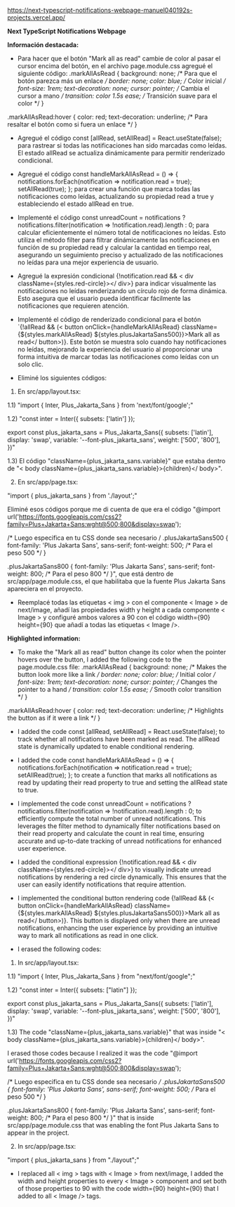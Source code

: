 https://next-typescript-notifications-webpage-manuel040192s-projects.vercel.app/

**Next TypeScript Notifications Webpage**

**Información destacada:**

- Para hacer que el botón "Mark all as read" cambie de color al pasar el cursor encima del botón, en el archivo page.module.css agregué el siguiente código: .markAllAsRead {
  background: none; /* Para que el botón parezca más un enlace */
  border: none;
  color: blue; /* Color inicial */
  font-size: 1rem;
  text-decoration: none;
  cursor: pointer; /* Cambia el cursor a mano */
  transition: color 1.5s ease; /* Transición suave para el color */
}

.markAllAsRead:hover {
  color: red; 
  text-decoration: underline; /* Para resaltar el botón como si fuera un enlace */
}

- Agregué el código const [allRead, setAllRead] = React.useState(false); para rastrear si todas las notificaciones han sido marcadas como leídas. El estado allRead se actualiza dinámicamente para permitir renderizado condicional.

- Agregué el código const handleMarkAllAsRead = () => { notifications.forEach(notification => notification.read = true); setAllRead(true); }; para crear una función que marca todas las notificaciones como leídas, actualizando su propiedad read a true y estableciendo el estado allRead en true.

- Implementé el código const unreadCount = notifications ? notifications.filter(notification => !notification.read).length : 0; para calcular eficientemente el número total de notificaciones no leídas. Esto utiliza el método filter para filtrar dinámicamente las notificaciones en función de su propiedad read y calcular la cantidad en tiempo real, asegurando un seguimiento preciso y actualizado de las notificaciones no leídas para una mejor experiencia de usuario.

- Agregué la expresión condicional {!notification.read && < div className={styles.red-circle}></ div>} para indicar visualmente las notificaciones no leídas renderizando un círculo rojo de forma dinámica. Esto asegura que el usuario pueda identificar fácilmente las notificaciones que requieren atención.

- Implementé el código de renderizado condicional para el botón `{!allRead && (< button onClick={handleMarkAllAsRead} className={${styles.markAllAsRead} ${styles.plusJakartaSans500}}>Mark all as read</ button>)}. Este botón se muestra solo cuando hay notificaciones no leídas, mejorando la experiencia del usuario al proporcionar una forma intuitiva de marcar todas las notificaciones como leídas con un solo clic.

- Eliminé los siguientes códigos:

1) En src/app/layout.tsx:

1.1) "import { Inter, Plus_Jakarta_Sans } from 'next/font/google';"

1.2) "const inter = Inter({ subsets: ['latin'] });

export const plus_jakarta_sans = Plus_Jakarta_Sans({ subsets: ['latin'], display: 'swap', variable: '--font-plus_jakarta_sans', weight: ['500', '800'], })"

1.3) El código "className={plus_jakarta_sans.variable}" que estaba dentro de "< body className={plus_jakarta_sans.variable}>{children}</ body>".

2) En src/app/page.tsx:

"import { plus_jakarta_sans } from './layout';"

Eliminé esos códigos porque me di cuenta de que era el código "@import url('https://fonts.googleapis.com/css2?family=Plus+Jakarta+Sans:wght@500;800&display=swap');

/* Luego especifica en tu CSS donde sea necesario / .plusJakartaSans500 { font-family: 'Plus Jakarta Sans', sans-serif; font-weight: 500; /* Para el peso 500 */ }

.plusJakartaSans800 { font-family: 'Plus Jakarta Sans', sans-serif; font-weight: 800; /* Para el peso 800 */ }", que está dentro de src/app/page.module.css, el que habilitaba que la fuente Plus Jakarta Sans apareciera en el proyecto.

- Reemplacé todas las etiquetas < img > con el componente < Image > de next/image, añadí las propiedades width y height a cada componente < Image > y configuré ambos valores a 90 con el código width={90} height={90} que añadí a todas las etiquetas < Image />.



**Highlighted information:**

- To make the "Mark all as read" button change its color when the pointer hovers over the button, I added the following code to the page.module.css file: .markAllAsRead {
  background: none; /* Makes the button look more like a link */
  border: none;
  color: blue; /* Initial color */
  font-size: 1rem;
  text-decoration: none;
  cursor: pointer; /* Changes the pointer to a hand */
  transition: color 1.5s ease; /* Smooth color transition */
}

.markAllAsRead:hover {
  color: red;
  text-decoration: underline; /* Highlights the button as if it were a link */
}

- I added the code const [allRead, setAllRead] = React.useState(false); to track whether all notifications have been marked as read. The allRead state is dynamically updated to enable conditional rendering.

- I added the code const handleMarkAllAsRead = () => {
notifications.forEach(notification => notification.read = true);
    setAllRead(true);
  }; to create a function that marks all notifications as read by updating their read property to true and setting the allRead state to true.

- I implemented the code const unreadCount = notifications ? notifications.filter(notification => !notification.read).length : 0; to efficiently compute the total number of unread notifications. This leverages the filter method to dynamically filter notifications based on their read property and calculate the count in real time, ensuring accurate and up-to-date tracking of unread notifications for enhanced user experience.

- I added the conditional expression {!notification.read && < div className={styles.red-circle}></ div>} to visually indicate unread notifications by rendering a red circle dynamically. This ensures that the user can easily identify notifications that require attention.

- I implemented the conditional button rendering code {!allRead && (< button onClick={handleMarkAllAsRead} className={${styles.markAllAsRead} ${styles.plusJakartaSans500}}>Mark all as read</ button>)}. This button is displayed only when there are unread notifications, enhancing the user experience by providing an intuitive way to mark all notifications as read in one click.

- I erased the following codes: 

1) In src/app/layout.tsx:

1.1) "import { Inter, Plus_Jakarta_Sans } from "next/font/google";" 

1.2) "const inter = Inter({ subsets: ["latin"] });

export const plus_jakarta_sans = Plus_Jakarta_Sans({
  subsets: ['latin'],
  display: 'swap',
  variable: '--font-plus_jakarta_sans',
  weight: ['500', '800'],
})"

1.3) The code "className={plus_jakarta_sans.variable}" that was inside "< body className={plus_jakarta_sans.variable}>{children}</ body>".

I erased those codes because I realized it was the code "@import url('https://fonts.googleapis.com/css2?family=Plus+Jakarta+Sans:wght@500;800&display=swap');

/* Luego especifica en tu CSS donde sea necesario */
.plusJakartaSans500 {
  font-family: 'Plus Jakarta Sans', sans-serif;
  font-weight: 500; /* Para el peso 500 */
}

.plusJakartaSans800 {
  font-family: 'Plus Jakarta Sans', sans-serif;
  font-weight: 800; /* Para el peso 800 */
}" that is inside src/app/page.module.css that was enabling the font Plus Jakarta Sans to appear in the project.

2) In src/app/page.tsx:

"import { plus_jakarta_sans } from "./layout";"

- I replaced all < img > tags with < Image > from next/image, I added the width and height properties to every < Image > component and set both of those properties to 90 with the code width={90} 
  height={90} that I added to all < Image /> tags. 